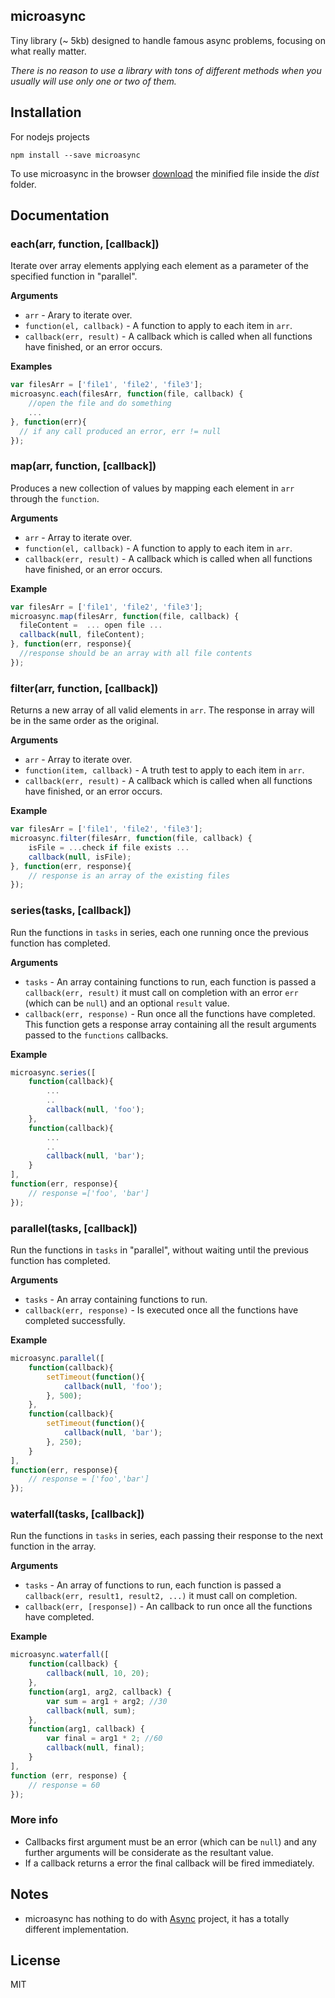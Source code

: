 ## microasync

Tiny library (~ 5kb) designed to handle famous async problems, focusing on what
really matter.

_There is no reason to use a library with tons of different methods
when you usually will use only one or two of them._

## Installation

For nodejs projects

  `npm install --save microasync`

To use microasync in the browser [download](https://raw.githubusercontent.com/FelipeBB/microasync/master/dist/microasync.min.js)
the minified file inside the _dist_ folder.


## Documentation

<a name="each"></a>
### each(arr, function, [callback])

Iterate over array elements applying each element as a parameter of the specified function
in "parallel".

__Arguments__

* `arr` - Arary to iterate over.
* `function(el, callback)` - A function to apply to each item in `arr`.
* `callback(err, result)` - A callback which is called when all functions
  have finished, or an error occurs.

__Examples__


```js
var filesArr = ['file1', 'file2', 'file3'];
microasync.each(filesArr, function(file, callback) {
    //open the file and do something
    ...
}, function(err){
  // if any call produced an error, err != null
});
```
<a name="map"></a>

### map(arr, function, [callback])

Produces a new collection of values by mapping each element in `arr` through
the `function`.

__Arguments__

* `arr` - Array to iterate over.
* `function(el, callback)` - A function to apply to each item in `arr`.
* `callback(err, result)` - A callback which is called when all functions
  have finished, or an error occurs.

__Example__

```js
var filesArr = ['file1', 'file2', 'file3'];
microasync.map(filesArr, function(file, callback) {
  fileContent =  ... open file ...
  callback(null, fileContent);
}, function(err, response){
  //response should be an array with all file contents
});
```

<a name="filter"></a>

### filter(arr, function, [callback])

Returns a new array of all valid elements in `arr`.
The response in array will be in the same order as the original.

__Arguments__

* `arr` - Array to iterate over.
* `function(item, callback)` - A truth test to apply to each item in `arr`.
* `callback(err, result)` - A callback which is called when all functions
  have finished, or an error occurs.

__Example__

```js
var filesArr = ['file1', 'file2', 'file3'];
microasync.filter(filesArr, function(file, callback) {
    isFile = ...check if file exists ...
    callback(null, isFile);
}, function(err, response){
    // response is an array of the existing files
});
```

<a name="series"></a>

### series(tasks, [callback])

Run the functions in `tasks` in series, each one running once the previous
function has completed.

__Arguments__

* `tasks` - An array containing functions to run, each function is passed
  a `callback(err, result)` it must call on completion with an error `err` (which can
  be `null`) and an optional `result` value.
* `callback(err, response)` - Run once all the functions
  have completed. This function gets a response array containing all
  the result arguments passed to the `functions` callbacks.

__Example__

```js
microasync.series([
    function(callback){
        ...
        ..
        callback(null, 'foo');
    },
    function(callback){
        ...
        ..
        callback(null, 'bar');
    }
],
function(err, response){
    // response =['foo', 'bar']
});
```

<a name="parallel"></a>

### parallel(tasks, [callback])

Run the functions in `tasks` in "parallel", without waiting until the previous
function has completed.

__Arguments__

* `tasks` - An array containing functions to run.
* `callback(err, response)` - Is executed once all the functions
  have completed successfully.

__Example__

```js
microasync.parallel([
    function(callback){
        setTimeout(function(){
            callback(null, 'foo');
        }, 500);
    },
    function(callback){
        setTimeout(function(){
            callback(null, 'bar');
        }, 250);
    }
],
function(err, response){
    // response = ['foo','bar']
});
```

<a name="waterfall"></a>

### waterfall(tasks, [callback])

Run the functions in `tasks` in series, each passing their response to the next function in
the array.

__Arguments__

* `tasks` - An array of functions to run, each function is passed a
  `callback(err, result1, result2, ...)` it must call on completion.
* `callback(err, [response])` - An callback to run once all the functions
  have completed.



__Example__

```js
microasync.waterfall([
    function(callback) {
        callback(null, 10, 20);
    },
    function(arg1, arg2, callback) {
        var sum = arg1 + arg2; //30
        callback(null, sum);
    },
    function(arg1, callback) {
        var final = arg1 * 2; //60
        callback(null, final);
    }
],
function (err, response) {
    // response = 60
});
```
### More info
- Callbacks first argument must be an error (which can be `null`) and any
further arguments will be considerate as the resultant value.
- If a callback returns a error the final callback will be fired immediately.


## Notes
- microasync has nothing to do with [Async](https://github.com/caolan/async) project, it has a totally different implementation.

## License
MIT

